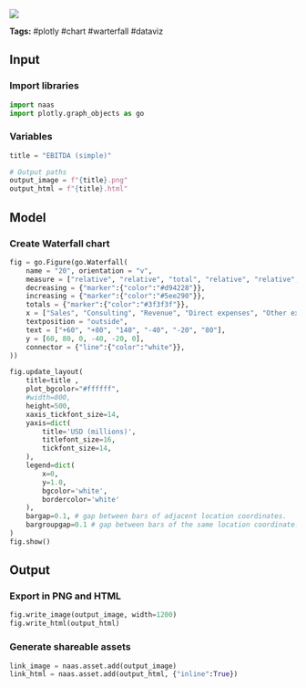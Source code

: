 <a href="https://app.naas.ai/user-redirect/naas/downloader?url=https://raw.githubusercontent.com/jupyter-naas/awesome-notebooks/master/Plotly/Plotly_Waterfall_chart_simple.ipynb" target="_parent"><img src="https://naasai-public.s3.eu-west-3.amazonaws.com/open_in_naas.svg"/></a>

**Tags:** #plotly #chart #warterfall #dataviz

## Input

### Import libraries


```python
import naas
import plotly.graph_objects as go
```

### Variables


```python
title = "EBITDA (simple)"

# Output paths
output_image = f"{title}.png"
output_html = f"{title}.html"
```

## Model

### Create Waterfall chart


```python
fig = go.Figure(go.Waterfall(
    name = "20", orientation = "v",
    measure = ["relative", "relative", "total", "relative", "relative", "total"],
    decreasing = {"marker":{"color":"#d94228"}},
    increasing = {"marker":{"color":"#5ee290"}},
    totals = {"marker":{"color":"#3f3f3f"}},
    x = ["Sales", "Consulting", "Revenue", "Direct expenses", "Other expenses", "EBITDA"],
    textposition = "outside",
    text = ["+60", "+80", "140", "-40", "-20", "80"],
    y = [60, 80, 0, -40, -20, 0],
    connector = {"line":{"color":"white"}},
))

fig.update_layout(
    title=title ,
    plot_bgcolor="#ffffff",
    #width=800,
    height=500,
    xaxis_tickfont_size=14,
    yaxis=dict(
        title='USD (millions)',
        titlefont_size=16,
        tickfont_size=14,
    ),
    legend=dict(
        x=0,
        y=1.0,
        bgcolor='white',
        bordercolor='white'
    ),
    bargap=0.1, # gap between bars of adjacent location coordinates.
    bargroupgap=0.1 # gap between bars of the same location coordinate.
)
fig.show()
```

## Output

### Export in PNG and HTML


```python
fig.write_image(output_image, width=1200)
fig.write_html(output_html)
```

### Generate shareable assets


```python
link_image = naas.asset.add(output_image)
link_html = naas.asset.add(output_html, {"inline":True})
```
